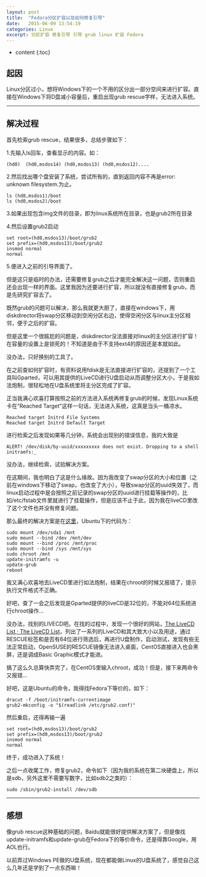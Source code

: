```yaml
---
layout: post
title:  "Fedora分区扩容以及如何修复引导"
date:   2015-06-09 13:54:19
categories: Linux
excerpt: 分区扩容 修复引导 引导 grub linux 扩容 Fedora
---
```


* content
{:toc}


## 起因

Linux分区过小，想将Windows下的一个不用的区分出一部分空间来进行扩容。直接在Windows下将D盘减小容量后，重启出现grub rescue字样，无法进入系统。

---

## 解决过程

首先检索grub rescue，结果很多，总结步骤如下：

1.先输入ls回车，查看显示的内容。如：

<pre><code class="shell">(hd0)  (hd0,msdos14) (hd0,msdos13) (hd0,msdos12)....
</code></pre>

2.然后找出哪个盘安装了系统，尝试所有的，直到返回内容不再是error: unknown filesystem.为止。

<pre><code class="shell">ls (hd0,msdos1)/boot
ls (hd0,msdos2)/boot
</code></pre>

3.如果出现包含img文件的目录，即为linux系统所在目录，也是grub2所在目录

4.然后设置grub2启动

<pre><code class="shell">set root=(hd0,msdos13)/boot/grub2
set prefix=(hd0,msdos13)/boot/grub2
insmod normal
normal
</code></pre>

5.便进入之前的引导界面了。
 
但是这只是临时的办法，还需要修复grub之后才能完全解决这一问题，否则重启还会出现一样的界面。这里我因为还要进行扩容，所以就没有直接修复grub，而是先研究扩容去了。

既然grub的问题可以解决，那么我就更大胆了，直接在windows下，用diskdirector将swap分区移动到空闲分区右边，使得空闲分区与linux主分区相邻，便于之后的扩容。

但是这里一个很尴尬的问题是，diskdirector没法直接对linux的主分区进行扩容！在容量的设置上是锁死的！不知道是由于不支持ext4的原因还是本就如此。

没办法，只好换别的工具了。

在之前查如何扩容时，有资料说用fdisk是无法直接进行扩容的，还提到了一个工具叫Gparted，可以用其提供的LiveCD进行U盘启动从而调整分区大小，于是我如法炮制，很轻松地在U盘系统里将主分区完成了扩容。

正当我满心欢喜打算按照之前的方法进入系统再修复grub的时候，发现Linux系统卡在“Reached Target”这样一句话，无法进入系统，这真是当头一桶凉水。

    Reached target Initrd File Systems
    Reached target Initrd Default Target

进行检索之后发现如果等几分钟，系统会出现别的错误信息，我的大致是

    ALERT! /dev/disk/by-uuid/xxxxxxxxx does not exist. Dropping to a shell initramfs:_

没办法，继续检索，试验解决方案。

在这期间，我也明白了这是什么缘故。因为我改变了swap分区的大小和位置（之前在windows下移动了swap，也改变了大小），导致swap分区的uuid失效了，而linux启动过程中是会按照之前记录的swap分区的uuid进行挂载等操作的，比如/etc/fstab文件里就进行了挂载操作，但是应该不止于此，因为我在liveCD里改了这个文件也并没有修复问题。

那么最终的解决方案是在[这里](http://askubuntu.com/questions/516217/alert-dev-disk-by-uuid-xxxxxxxxx-does-not-exist-dropping-to-a-shell)，Ubuntu下的代码为：

    sudo mount /dev/sda1 /mnt
    sudo mount --bind /dev /mnt/dev
    sudo mount --bind /proc /mnt/proc
    sudo mount --bind /sys /mnt/sys
    sudo chroot /mnt
    update-initramfs -u
    update-grub
    reboot

我又满心欢喜地去LiveCD里进行如法炮制，结果在chroot的时候又报错了，提示执行文件格式不正确。

好吧，查了一会之后发现是Gparted提供的liveCD是32位的，不能对64位系统进行chroot操作...

没办法，找别的LIVECD吧。在找的过程中，发现一个很好的网站，[The LiveCD List · The LiveCD List](http://livecdlist.com/)，列出了一系列的LiveCD和其大致大小以及用途，通过RESCUE标签和是否有64位进行筛选后，再进行U盘制作，启动测试，发现有些无法正常启动，OpenSUSE的RESCUE镜像无法进入桌面，CentOS直接进入也会黑屏，还是调成Basic Graphic模式才能进。

搞了这么久总算快弄完了，在CentOS里输入chroot，成功！但是，接下来两命令又报错...

好吧，这是Ubuntu的命令，我得找Fedora下等价的，如下：

    dracut -f /boot/initramfs-currentimage
    grub2-mkconfig -o "$(readlink /etc/grub2.conf)"

然后重启，还得再输一遍

    set root=(hd0,msdos13)/boot/grub2
    set prefix=(hd0,msdos13)/boot/grub2
    insmod normal
    normal

终于，成功进入了系统！

之后一点收尾工作，修复grub2，命令如下（因为我的系统在第二块硬盘上，所以是sdb，另外这里不需要写数字，比如sdb2之类的）：

    sudo /sbin/grub2-install /dev/sdb

---

## 感想

像grub rescue这种基础的问题，Baidu就能很好提供解决方案了，但是像找update-initramfs和update-grub在Fedora下的等价命令，还是得靠Google，用AOL也行。

以前弄过Windows PE做的U盘系统，现在都能做Linux的U盘系统了，感觉自己这么几年还是学到了一点东西嘛！
